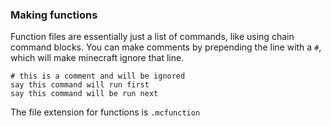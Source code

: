 ### Making functions

Function files are essentially just a list of commands, like using chain command blocks.
You can make comments by prepending the line with a `#`, which will make minecraft ignore that line.
```mcfunction
# this is a comment and will be ignored
say this command will run first
say this command will be run next
```
The file extension for functions is `.mcfunction`